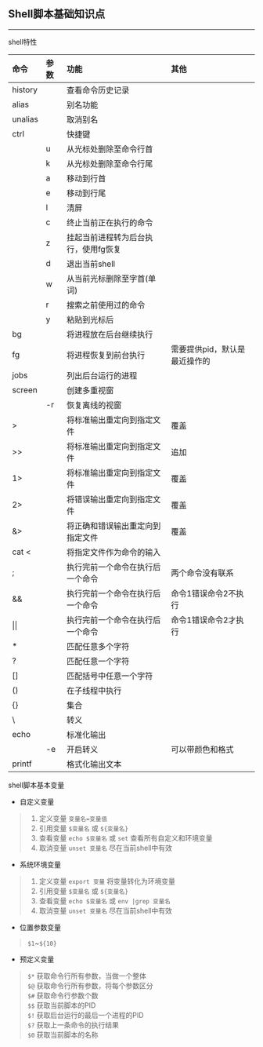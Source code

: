 ## Shell脚本基础知识点
---
shell特性  
 
| 命令 | 参数 | 功能 | 其他    
| :---- | :---- | :---- | :---   
| history | | 查看命令历史记录 |   
| alias | | 别名功能 |  
| unalias | | 取消别名 |  
| ctrl |  | 快捷键 |  
|  | u | 从光标处删除至命令行首 |  
|  | k | 从光标处删除至命令行尾 |  
|  | a | 移动到行首 |  
|  | e | 移动到行尾 |  
|  | l | 清屏 |  
|  | c | 终止当前正在执行的命令 |  
|  | z | 挂起当前进程转为后台执行，使用fg恢复 |  
|  | d | 退出当前shell |  
|  | w | 从当前光标删除至字首\(单词\) |      
|  | r | 搜索之前使用过的命令 |  
|  | y | 粘贴到光标后 |  
| bg |  | 将进程放在后台继续执行 |  
| fg |  | 将进程恢复到前台执行 | 需要提供pid，默认是最近操作的  
| jobs |  | 列出后台运行的进程 |   
| screen |  | 创建多重视窗  |   
|  | -r | 恢复离线的视窗  |   
| \> |  |  将标准输出重定向到指定文件 |   覆盖
| \>\> |  | 将标准输出重定向到指定文件 |  追加 
| 1\> |  | 将标准输出重定向到指定文件 |   覆盖
| 2\> |  | 将错误输出重定向到指定文件  | 覆盖 
| &\> |  | 将正确和错误输出重定向到指定文件 | 覆盖
| cat \< |  |  将指定文件作为命令的输入  |   
| ; |  |  执行完前一个命令在执行后一个命令  |   两个命令没有联系
| \&\&|  |  执行完前一个命令在执行后一个命令  |  命令1错误命令2不执行
| &#124;&#124; |  |  执行完前一个命令在执行后一个命令  |  命令1错误命令2才执行 
| * |  |  匹配任意多个字符  |   
| ? |  |  匹配任意一个字符  |   
| \[\] |  |  匹配括号中任意一个字符  |   
| \(\) |  |  在子线程中执行  |   
| \{\} |  |  集合  |   
| \ |  |  转义  |   
| echo |  |  标准化输出  |   
|  | -e |  开启转义  |  可以带颜色和格式  
| printf |  | 格式化输出文本 |   

shell脚本基本变量   
- 自定义变量
> 1. 定义变量  `变量名=变量值`
> 1. 引用变量  `$变量名` 或 `${变量名}`
> 1. 查看变量  `echo $变量名` 或 `set` 查看所有自定义和环境变量
> 1. 取消变量  `unset 变量名` 尽在当前shell中有效
- 系统环境变量
> 1. 定义变量  `export 变量`  将变量转化为环境变量
> 1. 引用变量  `$变量名` 或 `${变量名}`
> 1. 查看变量  `echo $变量名` 或 `env |grep 变量名`
> 1. 取消变量  `unset 变量名` 尽在当前shell中有效
- 位置参数变量
> `$1`~`${10}`
- 预定义变量
> `$*` 获取命令行所有参数，当做一个整体   
> `$@` 获取命令行所有参数，将每个参数区分   
> `$#` 获取命令行参数个数  
> `$$` 获取当前脚本的PID  
> `$!` 获取后台运行的最后一个进程的PID  
> `$?` 获取上一条命令的执行结果  
> `$0` 获取当前脚本的名称  